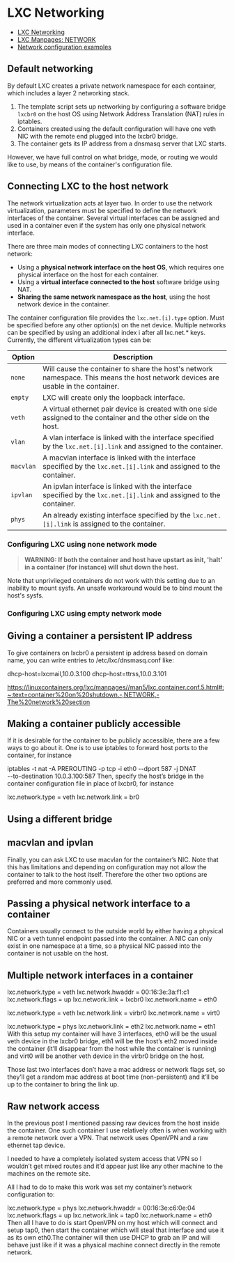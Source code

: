 # LXC Networking

- [LXC Networking](https://ubuntu.com/server/docs/containers-lxc#:~:text=the%20root%20user.-,Networking,-By%20default%20LXC)
- [LXC Manpages: NETWORK](https://linuxcontainers.org/lxc/manpages//man5/lxc.container.conf.5.html#:~:text=container%20on%20shutdown.-,NETWORK,-The%20network%20section)
- [Network configuration examples](https://github.com/lxc/lxc/tree/main/doc/examples)


## Default networking

By default LXC creates a private network namespace for each container, which includes a layer 2 networking stack.
1. The template script sets up networking by configuring a software bridge `lxcbr0` on the host OS using Network Address Translation (NAT) rules in iptables.
2. Containers created using the default configuration will have one veth NIC with the remote end plugged into the lxcbr0 bridge.
3. The container gets its IP address from a dnsmasq server that LXC starts. 

However, we have full control on what bridge, mode, or routing we would like to use, by means of the container's configuration file.


## Connecting LXC to the host network

The network virtualization acts at layer two. In order to use the network virtualization, parameters must be specified to define the network interfaces of the container. Several virtual interfaces can be assigned and used in a container even if the system has only one physical network interface.

There are three main modes of connecting LXC containers to the host network:
- Using a **physical network interface on the host OS**, which requires one physical interface on the host for each container.
- Using a **virtual interface connected to the host** software bridge using NAT.
- **Sharing the same network namespace as the host**, using the host network device in the container.

The container configuration file provides the `lxc.net.[i].type` option. Must be specified before any other option(s) on the net device. Multiple networks can be specified by using an additional index i after all lxc.net.* keys. Currently, the different virtualization types can be:

| Option      | Description |
| ----------- | ----------- |
| `none`     | Will cause the container to share the host's network namespace. This means the host network devices are usable in the container.      |
| `empty`   | LXC will create only the loopback interface.       |
| `veth`   | A virtual ethernet pair device is created with one side assigned to the container and the other side on the host.       |
| `vlan`   | A vlan interface is linked with the interface specified by the `lxc.net.[i].link` and assigned to the container.       |
| `macvlan`   | A macvlan interface is linked with the interface specified by the `lxc.net.[i].link` and assigned to the container.      |
| `ipvlan`   | An ipvlan interface is linked with the interface specified by the `lxc.net.[i].link` and assigned to the container.       |
| `phys`   | An already existing interface specified by the `lxc.net.[i].link` is assigned to the container.      |


### Configuring LXC using none network mode

> **WARNING: If both the container and host have upstart as init, 'halt' in a container (for instance) will shut down the host.**


Note that unprivileged containers do not work with this setting due to an inability to mount sysfs. An unsafe workaround would be to bind mount the host's sysfs.

### Configuring LXC using empty network mode


## Giving a container a persistent IP address
To give containers on lxcbr0 a persistent ip address based on domain name, you can write entries to /etc/lxc/dnsmasq.conf like:

dhcp-host=lxcmail,10.0.3.100
dhcp-host=ttrss,10.0.3.101


https://linuxcontainers.org/lxc/manpages//man5/lxc.container.conf.5.html#:~:text=container%20on%20shutdown.-,NETWORK,-The%20network%20section


## Making a container publicly accessible
If it is desirable for the container to be publicly accessible, there are a few ways to go about it. One is to use iptables to forward host ports to the container, for instance

iptables -t nat -A PREROUTING -p tcp -i eth0 --dport 587 -j DNAT \
    --to-destination 10.0.3.100:587
Then, specify the host’s bridge in the container configuration file in place of lxcbr0, for instance

lxc.network.type = veth
lxc.network.link = br0


## Using a different bridge


## macvlan and ipvlan
Finally, you can ask LXC to use macvlan for the container’s NIC. Note that this has limitations and depending on configuration may not allow the container to talk to the host itself. Therefore the other two options are preferred and more commonly used.

## Passing a physical network interface to a container

Containers usually connect to the outside world by either having a physical NIC or a veth tunnel endpoint passed into the container. 
A NIC can only exist in one namespace at a time, so a physical NIC passed into the container is not usable on the host.


## Multiple network interfaces in a container

lxc.network.type = veth
lxc.network.hwaddr = 00:16:3e:3a:f1:c1
lxc.network.flags = up
lxc.network.link = lxcbr0
lxc.network.name = eth0

lxc.network.type = veth
lxc.network.link = virbr0
lxc.network.name = virt0

lxc.network.type = phys
lxc.network.link = eth2
lxc.network.name = eth1
With this setup my container will have 3 interfaces, eth0 will be the usual veth device in the lxcbr0 bridge, eth1 will be the host’s eth2 moved inside the container (it’ll disappear from the host while the container is running) and virt0 will be another veth device in the virbr0 bridge on the host.

Those last two interfaces don’t have a mac address or network flags set, so they’ll get a random mac address at boot time (non-persistent) and it’ll be up to the container to bring the link up.



## Raw network access
In the previous post I mentioned passing raw devices from the host inside the container. One such container I use relatively often is when working with a remote network over a VPN. That network uses OpenVPN and a raw ethernet tap device.

I needed to have a completely isolated system access that VPN so I wouldn’t get mixed routes and it’d appear just like any other machine to the machines on the remote site.

All I had to do to make this work was set my container’s network configuration to:

lxc.network.type = phys
lxc.network.hwaddr = 00:16:3e:c6:0e:04
lxc.network.flags = up
lxc.network.link = tap0
lxc.network.name = eth0
Then all I have to do is start OpenVPN on my host which will connect and setup tap0, then start the container which will steal that interface and use it as its own eth0.The container will then use DHCP to grab an IP and will behave just like if it was a physical machine connect directly in the remote network.